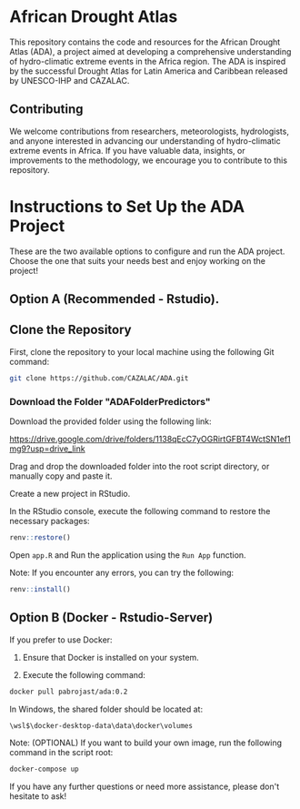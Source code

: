 # African Drought Atlas

This repository contains the code and resources for the African Drought Atlas (ADA), a project aimed at developing a comprehensive understanding of hydro-climatic extreme events in the Africa region. The ADA is inspired by the successful Drought Atlas for Latin America and Caribbean released by UNESCO-IHP and CAZALAC.

## Contributing
We welcome contributions from researchers, meteorologists, hydrologists, and anyone interested in advancing our understanding of hydro-climatic extreme events in Africa. If you have valuable data, insights, or improvements to the methodology, we encourage you to contribute to this repository.

# Instructions to Set Up the ADA Project

These are the two available options to configure and run the ADA project. Choose the one that suits your needs best and enjoy working on the project!

## Option A (Recommended - Rstudio).

## Clone the Repository

First, clone the repository to your local machine using the following Git command:

```bash
git clone https://github.com/CAZALAC/ADA.git
```

### Download the Folder "ADAFolderPredictors"

Download the provided folder using the following link:

https://drive.google.com/drive/folders/1138qEcC7yOGRirtGFBT4WctSN1ef1mg9?usp=drive_link

Drag and drop the downloaded folder into the root script directory, or manually copy and paste it.

Create a new project in RStudio.

In the RStudio console, execute the following command to restore the necessary packages:


```r
renv::restore()
```

Open `app.R` and Run the application using the `Run App` function.

Note: If you encounter any errors, you can try the following:

```r
renv::install()
```

## Option B (Docker - Rstudio-Server)

If you prefer to use Docker:

1. Ensure that Docker is installed on your system.

2. Execute the following command:

```bash
docker pull pabrojast/ada:0.2
```

In Windows, the shared folder should be located at: 

```bash
\wsl$\docker-desktop-data\data\docker\volumes
```


Note: (OPTIONAL) If you want to build your own image, run the following command in the script root:

 
```bash
docker-compose up
```

If you have any further questions or need more assistance, please don't hesitate to ask! 

